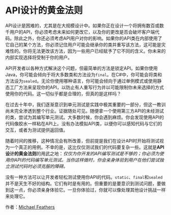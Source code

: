 # API设计的黄金法则

API设计是困难的，尤其是在大规模设计中。如果你正在设计一个将拥有数百或数千用户的API，你必须考虑未来如何更改它，以及你的更改是否会破坏客户端代码。除此之外，你还必须考虑API用户对你的影响。如果你的API类在内部使用了它自己的某个方法，你必须记住用户可能会继承你的类并重写该方法，这可能是灾难性的。你将无法更改该方法，因为一些用户已经赋予了它不同的含义。你未来的内部实现选择将受制于你的用户。

API开发者以各种方式解决这个问题，但最简单的方法是锁定API。如果你使用Java，你可能会倾向于将大多数类和方法设为`final`。在C#中，你可能会将类和方法设为`sealed`。无论你使用哪种语言，你可能会倾向于通过单例模式或使用静态工厂方法来呈现你的API，以防止有人重写行为并以可能限制你未来选择的方式使用你的代码。这一切似乎都是合理的，但真的是这样吗？

在过去十年中，我们逐渐意识到单元测试是实践中极其重要的一部分，但这一教训尚未完全渗透到整个行业。证据随处可见。随便拿一个使用第三方API的未经测试的类，尝试为其编写单元测试。大多数时候，你会遇到麻烦。你会发现使用API的代码像胶水一样粘在API上。没有办法模拟API类，以便你可以感知代码与它们的交互，或者为测试提供返回值。

随着时间的推移，这种情况会有所改善，但前提是我们在设计API时开始将测试视为一个真正的用例。不幸的是，这比仅仅测试我们的代码要复杂一些。这就是**API设计的黄金法则**的用武之地：*仅仅为你开发的API编写测试是不够的；你必须为使用你API的代码编写单元测试。当你这样做时，你会亲身体验到用户在他们尝试独立测试代码时必须克服的障碍。*

没有一种方法可以让开发者轻松测试使用你API的代码。`static`、`final`和`sealed`并不是天生不好的结构。它们有时是有用的。但重要的是要意识到测试问题，要做到这一点，你必须亲身体验它。一旦你体验过，你就可以像处理其他设计挑战一样来处理它。

作者：[Michael Feathers](http://programmer.97things.oreilly.com/wiki/index.php/Michael_Feathers)